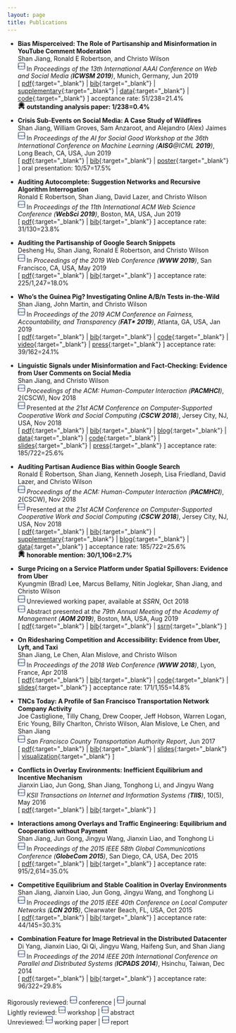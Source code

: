 ```yaml
---
layout: page
title: Publications
---
```

* **Bias Misperceived: The Role of Partisanship and Misinformation in YouTube Comment Moderation**  
Shan Jiang, Ronald E Robertson, and Christo Wilson  
<img src="../logo/c.svg" width="16"> In *Proceedings of the 13th International AAAI Conference on Web and Social Media (**ICWSM 2019**)*, Munich, Germany, Jun 2019  
\[ [pdf](icwsm19_paper.pdf){:target="_blank"} \| [bib](icwsm19_bib.txt){:target="_blank"} \| [supplementary](icwsm19_supplementary.pdf){:target="_blank"} \| [data](../resources/#content-moderation){:target="_blank"} \| [code](https://github.com/printfoo/moderation-icwsm2019){:target="_blank"} \] acceptance rate: 51/238=21.4%  
<img src="../logo/award.png" width="16"> **outstanding analysis paper: 1/238=0.4%**  

* **Crisis Sub-Events on Social Media: A Case Study of Wildfires**  
Shan Jiang, William Groves, Sam Anzaroot, and Alejandro (Alex) Jaimes  
<img src="../logo/w.svg" width="16"> In *Proceedings of the AI for Social Good Workshop at the 36th International Conference on Machine Learning (**AISG**@ICML **2019**)*, Long Beach, CA, USA, Jun 2019  
\[ [pdf](aisg19_paper.pdf){:target="_blank"} \| [bib](aisg19_bib.txt){:target="_blank"} \| [poster](aisg19_poster.pdf){:target="_blank"} \] oral presentation: 10/57=17.5%

* **Auditing Autocomplete: Suggestion Networks and Recursive Algorithm Interrogation**  
Ronald E Robertson, Shan Jiang, David Lazer, and Christo Wilson  
<img src="../logo/c.svg" width="16"> In *Proceedings of the 11th International ACM Web Science Conference (**WebSci 2019**)*, Boston, MA, USA, Jun 2019  
\[ [pdf](websci19_paper.pdf){:target="_blank"} \| [bib](websci19_bib.txt){:target="_blank"} \] acceptance rate: 31/130=23.8%  

* **Auditing the Partisanship of Google Search Snippets**  
Desheng Hu, Shan Jiang, Ronald E Robertson, and Christo Wilson  
<img src="../logo/c.svg" width="16"> In *Proceedings of the 2019 Web Conference (**WWW 2019**)*, San Francisco, CA, USA, May 2019  
\[ [pdf](www19_paper.pdf){:target="_blank"} \| [bib](www19_bib.txt){:target="_blank"} \] acceptance rate: 225/1,247=18.0%

* **Who’s the Guinea Pig? Investigating Online A/B/n Tests in-the-Wild**  
Shan Jiang, John Martin, and Christo Wilson  
<img src="../logo/c.svg" width="16"> In *Proceedings of the 2019 ACM Conference on Fairness, Accountability, and Transparency (**FAT\* 2019**)*, Atlanta, GA, USA, Jan 2019  
\[ [pdf](fat19_paper.pdf){:target="_blank"} \| [bib](fat19_bib.txt){:target="_blank"} \| [code](https://github.com/printfoo/abtest-fat2019){:target="_blank"} \| [video](https://www.youtube.com/watch?v=ZxknxkHiIkM){:target="_blank"} \| [press](https://www.fastcompany.com/90306916/were-all-being-manipulated-by-a-b-testing-all-the-time){:target="_blank"} \] acceptance rate: 39/162=24.1%

* **Linguistic Signals under Misinformation and Fact-Checking: Evidence from User Comments on Social Media**  
Shan Jiang, and Christo Wilson  
<img src="../logo/j.svg" width="16"> *Proceedings of the ACM: Human-Computer Interaction (**PACMHCI**)*, 2(CSCW), Nov 2018  
<img src="../logo/c.svg" width="16"> Presented at *the 21st ACM Conference on Computer-Supported Cooperative Work and Social Computing (**CSCW 2018**)*, Jersey City, NJ, USA, Nov 2018  
\[ [pdf](cscw18a_paper.pdf){:target="_blank"} \| [bib](cscw18a_bib.txt){:target="_blank"} \| [blog](https://medium.com/acm-cscw/people-get-touchy-about-misinformation-and-about-the-truth-too-9930563d96d8){:target="_blank"} \| [data](../resources/#misinformation){:target="_blank"} \| [code](https://github.com/printfoo/misinfo-cscw2018){:target="_blank"} \| [slides](cscw18a_slides.pdf){:target="_blank"} \| [press](https://hopenothate.com/2018/10/21/extremism-is-on-the-ballot){:target="_blank"} \] acceptance rate: 185/722=25.6%

* **Auditing Partisan Audience Bias within Google Search**  
Ronald E Robertson, Shan Jiang, Kenneth Joseph, Lisa Friedland, David Lazer, and Christo Wilson  
<img src="../logo/j.svg" width="16"> *Proceedings of the ACM: Human-Computer Interaction (**PACMHCI**)*, 2(CSCW), Nov 2018  
<img src="../logo/c.svg" width="16"> Presented at *the 21st ACM Conference on Computer-Supported Cooperative Work and Social Computing (**CSCW 2018**)*, Jersey City, NJ, USA, Nov 2018  
\[ [pdf](cscw18b_paper.pdf){:target="_blank"} \| [bib](cscw18b_bib.txt){:target="_blank"} \| [supplementary](cscw18b_supplementary.pdf){:target="_blank"} \| [blog](https://medium.com/acm-cscw/is-it-the-algorithms-or-us-96d966aebbdb){:target="_blank"} \| [data](../resources/#partisan-bias){:target="_blank"} \] acceptance rate: 185/722=25.6%  
<img src="../logo/award.png" width="16"> **honorable mention: 30/1,106=2.7%**  

* **Surge Pricing on a Service Platform under Spatial Spillovers: Evidence from Uber**  
Kyungmin (Brad) Lee, Marcus Bellamy, Nitin Joglekar, Shan Jiang, and Christo Wilson  
<img src="../logo/u.svg" width="16"> Unreviewed working paper, available at *SSRN*, Oct 2018  
<img src="../logo/a.svg" width="16"> Abstract presented at *the 79th Annual Meeting of the Academy of Management (**AOM 2019**)*, Boston, MA, USA, Aug 2019  
\[ [pdf](ssrn18_paper.pdf){:target="_blank"} \| [bib](ssrn18_bib.txt){:target="_blank"} \| [ssrn](https://ssrn.com/abstract=3261811){:target="_blank"} \]

* **On Ridesharing Competition and Accessibility: Evidence from Uber, Lyft, and Taxi**  
Shan Jiang, Le Chen, Alan Mislove, and Christo Wilson  
<img src="../logo/c.svg" width="16"> In *Proceedings of the 2018 Web Conference (**WWW 2018**)*, Lyon, France, Apr 2018  
\[ [pdf](www18_paper.pdf){:target="_blank"} \| [bib](www18_bib.txt){:target="_blank"} \| [code](https://github.com/printfoo/ridesharing-www2018){:target="_blank"} \| [slides](www18_slides.pdf){:target="_blank"} \] acceptance rate: 171/1,155=14.8%

* **TNCs Today: A Profile of San Francisco Transportation Network Company Activity**  
Joe Castiglione, Tilly Chang, Drew Cooper, Jeff Hobson, Warren Logan, Eric Young, Billy Charlton, Christo Wilson, Alan Mislove, Le Chen, and Shan Jiang  
<img src="../logo/r.svg" width="16"> *San Francisco County Transportation Authority Report*, Jun 2017  
\[ [pdf](sfcta17_paper.pdf){:target="_blank"} \| [bib](sfcta17_bib.txt){:target="_blank"} \| [slides](sfcta17_slides.pdf){:target="_blank"} \| [visualization](https://tncstoday.sfcta.org){:target="_blank"} \]

* **Conflicts in Overlay Environments: Inefficient Equilibrium and Incentive Mechanism**  
Jianxin Liao, Jun Gong, Shan Jiang, Tonghong Li, and Jingyu Wang  
<img src="../logo/j.svg" width="16"> *KSII Transactions on Internet and Information Systems (**TIIS**)*, 10(5), May 2016  
\[ [pdf](tiis16_paper.pdf){:target="_blank"} \| [bib](tiis16_bib.txt){:target="_blank"} \]

* **Interactions among Overlays and Traffic Engineering: Equilibrium and Cooperation without Payment**  
Shan Jiang, Jun Gong, Jingyu Wang, Jianxin Liao, and Tonghong Li  
<img src="../logo/c.svg" width="16"> In *Proceedings of the 2015 IEEE 58th Global Communications Conference (**GlobeCom 2015**)*, San Diego, CA, USA, Dec 2015  
\[ [pdf](globecom15_paper.pdf){:target="_blank"} \| [bib](globecom15_bib.txt){:target="_blank"} \] acceptance rate: 915/2,614=35.0%

* **Competitive Equilibrium and Stable Coalition in Overlay Environments**  
Shan Jiang, Jianxin Liao, Jun Gong, Jingyu Wang, and Tonghong Li  
<img src="../logo/c.svg" width="16"> In *Proceedings of the 2015 IEEE 40th Conference on Local Computer Networks (**LCN 2015**)*, Clearwater Beach, FL, USA, Oct 2015  
\[ [pdf](lcn15_paper.pdf){:target="_blank"} \| [bib](lcn15_bib.txt){:target="_blank"} \] acceptance rate: 44/145=30.3%

* **Combination Feature for Image Retrieval in the Distributed Datacenter**   
Di Yang, Jianxin Liao, Qi Qi, Jingyu Wang, Haifeng Sun, and Shan Jiang  
<img src="../logo/c.svg" width="16"> In *Proceedings of the 2014 IEEE 20th International Conference on Parallel and Distributed Systems (**ICPADS 2014**)*, Hsinchu, Taiwan, Dec 2014  
\[ [pdf](icpads14_paper.pdf){:target="_blank"} \| [bib](icpads14_bib.txt){:target="_blank"} \] acceptance rate: 96/322=29.8%  

Rigorously reviewed: <img src="../logo/c.svg" width="16"> conference \| <img src="../logo/j.svg" width="16"> journal  
Lightly reviewed: <img src="../logo/w.svg" width="16"> workshop \| <img src="../logo/a.svg" width="16"> abstract  
Unreviewed: <img src="../logo/u.svg" width="16"> working paper \| <img src="../logo/r.svg" width="16"> report  
